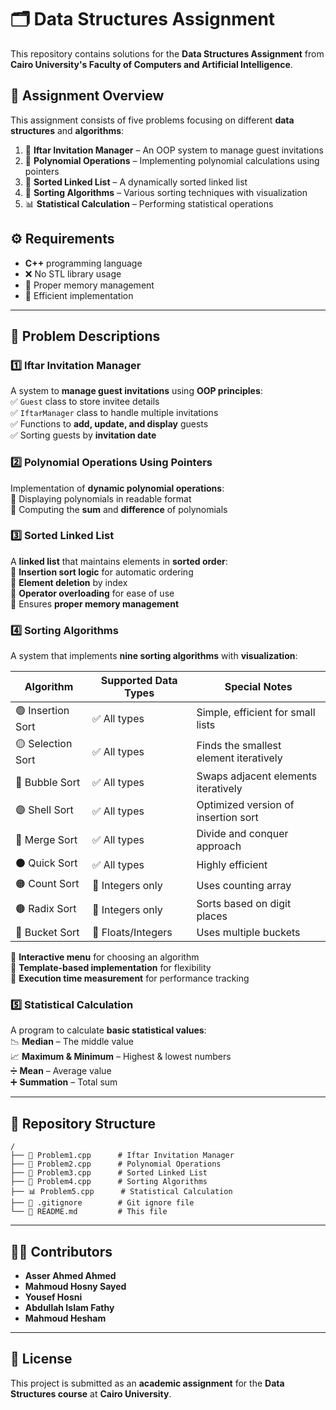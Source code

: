 # 🗂️ Data Structures Assignment  

This repository contains solutions for the **Data Structures Assignment** from **Cairo University's Faculty of Computers and Artificial Intelligence**.

## 📌 Assignment Overview  

This assignment consists of five problems focusing on different **data structures** and **algorithms**:

1. 📜 **Iftar Invitation Manager** – An OOP system to manage guest invitations  
2. 🔢 **Polynomial Operations** – Implementing polynomial calculations using pointers  
3. 🔗 **Sorted Linked List** – A dynamically sorted linked list  
4. 🔄 **Sorting Algorithms** – Various sorting techniques with visualization  
5. 📊 **Statistical Calculation** – Performing statistical operations  

## ⚙️ Requirements  

- **C++** programming language  
- ❌ No STL library usage  
- 🔄 Proper memory management  
- 🚀 Efficient implementation  

---

## 📝 Problem Descriptions  

### 1️⃣ Iftar Invitation Manager  

A system to **manage guest invitations** using **OOP principles**:  
✅ `Guest` class to store invitee details  
✅ `IftarManager` class to handle multiple invitations  
✅ Functions to **add, update, and display** guests  
✅ Sorting guests by **invitation date**  

### 2️⃣ Polynomial Operations Using Pointers  

Implementation of **dynamic polynomial operations**:  
🔹 Displaying polynomials in readable format  
🔹 Computing the **sum** and **difference** of polynomials  

### 3️⃣ Sorted Linked List  

A **linked list** that maintains elements in **sorted order**:  
🔹 **Insertion sort logic** for automatic ordering  
🔹 **Element deletion** by index  
🔹 **Operator overloading** for ease of use  
🔹 Ensures **proper memory management**  

### 4️⃣ Sorting Algorithms  

A system that implements **nine sorting algorithms** with **visualization**:  

| Algorithm  | Supported Data Types | Special Notes |
|------------|----------------------|---------------|
| 🟢 Insertion Sort | ✅ All types | Simple, efficient for small lists |
| 🟡 Selection Sort | ✅ All types | Finds the smallest element iteratively |
| 🔴 Bubble Sort | ✅ All types | Swaps adjacent elements iteratively |
| 🟣 Shell Sort | ✅ All types | Optimized version of insertion sort |
| 🔵 Merge Sort | ✅ All types | Divide and conquer approach |
| ⚫ Quick Sort | ✅ All types | Highly efficient |
| 🟠 Count Sort | 🔢 Integers only | Uses counting array |
| 🟤 Radix Sort | 🔢 Integers only | Sorts based on digit places |
| 🔶 Bucket Sort | 🔢 Floats/Integers | Uses multiple buckets |

🔹 **Interactive menu** for choosing an algorithm  
🔹 **Template-based implementation** for flexibility  
🔹 **Execution time measurement** for performance tracking  

### 5️⃣ Statistical Calculation  

A program to calculate **basic statistical values**:  
📉 **Median** – The middle value  
📈 **Maximum & Minimum** – Highest & lowest numbers  
➗ **Mean** – Average value  
➕ **Summation** – Total sum  

---

## 📂 Repository Structure  

```
/
├── 📜 Problem1.cpp      # Iftar Invitation Manager
├── 🔢 Problem2.cpp      # Polynomial Operations
├── 🔗 Problem3.cpp      # Sorted Linked List
├── 🔄 Problem4.cpp      # Sorting Algorithms
├── 📊 Problem5.cpp      # Statistical Calculation
├── 🚫 .gitignore        # Git ignore file
└── 📖 README.md         # This file
```


---

## 👨‍💻 Contributors  

- **Asser Ahmed Ahmed**  
- **Mahmoud Hosny Sayed**  
- **Yousef Hosni**  
- **Abdullah Islam Fathy**  
- **Mahmoud Hesham**  

---

## 📜 License  

This project is submitted as an **academic assignment** for the **Data Structures course** at **Cairo University**.  
